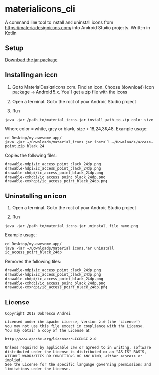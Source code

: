 # materialicons_cli

A command line tool to install and uninstall icons from https://materialdesignicons.com/ into Android Studio projects. Written in Kotlin

## Setup

[Download the jar package](https://github.com/andob/materialicons_cli/blob/master/material_icons.jar?raw=true)

## Installing an icon

1. Go to [MaterialDesignIcons.com](https://materialdesignicons.com/). Find an icon. Choose (download) Icon package -> Android 5.x. You'll get a zip file with the icons

1. Open a terminal. Go to the root of your Android Studio project

1. Run

```
java -jar /path_to/material_icons.jar install path_to_zip color size
```

Where color = white, grey or black, size = 18,24,36,48. Example usage:

```
cd Desktop/my-awesome-app/
java -jar ~/Downloads/material_icons.jar install ~/Downloads/access-point.zip black 24
```

Copies the following files:

```
drawable-mdpi/ic_access_point_black_24dp.png
drawable-hdpi/ic_access_point_black_24dp.png
drawable-xhdpi/ic_access_point_black_24dp.png
drawable-xxhdpi/ic_access_point_black_24dp.png
drawable-xxxhdpi/ic_access_point_black_24dp.png
```

## Uninstalling an icon

1. Open a terminal. Go to the root of your Android Studio project

1. Run

```
java -jar /path_to/material_icons.jar uninstall file_name.png
```

Example usage:

```
cd Desktop/my-awesome-app/
java -jar ~/Downloads/material_icons.jar uninstall ic_access_point_black_24dp
```

Removes the following files:

```
drawable-mdpi/ic_access_point_black_24dp.png
drawable-hdpi/ic_access_point_black_24dp.png
drawable-xhdpi/ic_access_point_black_24dp.png
drawable-xxhdpi/ic_access_point_black_24dp.png
drawable-xxxhdpi/ic_access_point_black_24dp.png
```

## License

```
Copyright 2018 Dobrescu Andrei  

Licensed under the Apache License, Version 2.0 (the "License"); 
you may not use this file except in compliance with the License. 
You may obtain a copy of the License at  

http://www.apache.org/licenses/LICENSE-2.0  

Unless required by applicable law or agreed to in writing, software 
distributed under the License is distributed on an "AS IS" BASIS, 
WITHOUT WARRANTIES OR CONDITIONS OF ANY KIND, either express or implied. 
See the License for the specific language governing permissions and 
limitations under the License.
```
